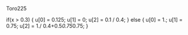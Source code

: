 Toro225

if(x > 0.3) {
    u[0] = 0.125;
    u[1] = 0;
    u[2] = 0.1 / 0.4;
} else {
    u[0] = 1.;
    u[1] = 0.75;
    u[2] = 1./ 0.4+0.5*0.75*0.75;
}
